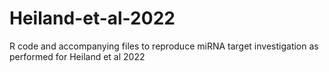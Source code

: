 # Heiland-et-al-2022
R code and accompanying files to reproduce miRNA target investigation as performed for Heiland et al 2022
